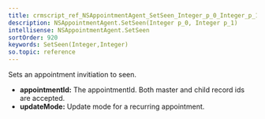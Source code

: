 ```yaml
---
title: crmscript_ref_NSAppointmentAgent_SetSeen_Integer_p_0_Integer_p_1
description: NSAppointmentAgent.SetSeen(Integer p_0, Integer p_1)
intellisense: NSAppointmentAgent.SetSeen
sortOrder: 920
keywords: SetSeen(Integer,Integer)
so.topic: reference
---
```



Sets an appointment invitiation to seen.



* **appointmentId:** The appointmentId. Both master and child record ids are accepted.
* **updateMode:** Update mode for a recurring appointment.


